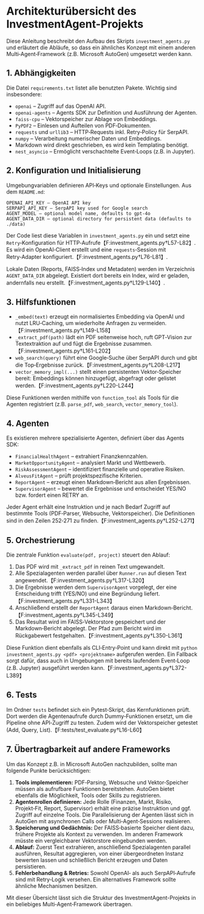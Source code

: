 # Architekturübersicht des InvestmentAgent-Projekts

Diese Anleitung beschreibt den Aufbau des Skripts `investment_agents.py` und erläutert die Abläufe, so dass ein ähnliches Konzept mit einem anderen Multi‑Agent‑Framework (z.B. Microsoft AutoGen) umgesetzt werden kann.

## 1. Abhängigkeiten
Die Datei `requirements.txt` listet alle benutzten Pakete. Wichtig sind insbesondere:

- `openai` – Zugriff auf das OpenAI API.
- `openai-agents` – Agents SDK zur Definition und Ausführung der Agenten.
- `faiss-cpu` – Vektorspeicher zur Ablage von Embeddings.
- `PyPDF2` – Einlesen und Aufteilen von PDF‑Dokumenten.
- `requests` und `urllib3` – HTTP‑Requests inkl. Retry‑Policy für SerpAPI.
- `numpy` – Verarbeitung numerischer Daten und Embeddings.
- Markdown wird direkt geschrieben, es wird kein Templating benötigt.
- `nest_asyncio` – Ermöglicht verschachtelte Event‑Loops (z.B. in Jupyter).

## 2. Konfiguration und Initialisierung
Umgebungvariablen definieren API‑Keys und optionale Einstellungen. Aus dem `README.md`:
```
OPENAI_API_KEY – OpenAI API key
SERPAPI_API_KEY – SerpAPI key used for Google search
AGENT_MODEL – optional model name, defaults to gpt-4o
AGENT_DATA_DIR – optional directory for persistent data (defaults to ./data)
```
Der Code liest diese Variablen in `investment_agents.py` ein und setzt eine `Retry`‑Konfiguration für HTTP‑Aufrufe【F:investment_agents.py†L57-L82】.
Es wird ein OpenAI‑Client erstellt und eine `requests`‑Session mit Retry‑Adapter konfiguriert.【F:investment_agents.py†L76-L81】.

Lokale Daten (Reports, FAISS‑Index und Metadaten) werden im Verzeichnis `AGENT_DATA_DIR` abgelegt. Existiert dort bereits ein Index, wird er geladen, andernfalls neu erstellt.【F:investment_agents.py†L129-L140】.

## 3. Hilfsfunktionen
- `_embed(text)` erzeugt ein normalisiertes Embedding via OpenAI und nutzt LRU‑Caching, um wiederholte Anfragen zu vermeiden.【F:investment_agents.py†L149-L158】
- `_extract_pdf(path)` lädt ein PDF seitenweise hoch, ruft GPT‑Vision zur Textextraktion auf und fügt die Ergebnisse zusammen.【F:investment_agents.py†L161-L202】
- `web_search(query)` führt eine Google‑Suche über SerpAPI durch und gibt die Top‑Ergebnisse zurück.【F:investment_agents.py†L208-L217】
- `vector_memory_impl(...)` stellt einen persistenten Vektor‑Speicher bereit: Embeddings können hinzugefügt, abgefragt oder gelistet werden.【F:investment_agents.py†L220-L244】

Diese Funktionen werden mithilfe von `function_tool` als Tools für die Agenten registriert (z.B. `parse_pdf`, `web_search`, `vector_memory_tool`).

## 4. Agenten
Es existieren mehrere spezialisierte Agenten, definiert über das Agents SDK:

- `FinancialHealthAgent` – extrahiert Finanzkennzahlen.
- `MarketOpportunityAgent` – analysiert Markt und Wettbewerb.
- `RiskAssessmentAgent` – identifiziert finanzielle und operative Risiken.
- `AlveusFitAgent` – prüft projektspezifische Kriterien.
 - `ReportAgent` – erzeugt einen Markdown‑Bericht aus allen Ergebnissen.
- `SupervisorAgent` – bewertet die Ergebnisse und entscheidet YES/NO bzw. fordert einen RETRY an.

Jeder Agent erhält eine Instruktion und je nach Bedarf Zugriff auf bestimmte Tools (PDF‑Parser, Websuche, Vektorspeicher). Die Definitionen sind in den Zeilen 252‑271 zu finden.【F:investment_agents.py†L252-L271】

## 5. Orchestrierung
Die zentrale Funktion `evaluate(pdf, project)` steuert den Ablauf:
1. Das PDF wird mit `_extract_pdf` in reinen Text umgewandelt.
2. Alle Spezialagenten werden parallel über `Runner.run` auf diesen Text angewendet.【F:investment_agents.py†L317-L320】
3. Die Ergebnisse werden dem `SupervisorAgent` vorgelegt, der eine Entscheidung trifft (YES/NO) und eine Begründung liefert.【F:investment_agents.py†L331-L343】
4. Anschließend erstellt der `ReportAgent` daraus einen Markdown‑Bericht.【F:investment_agents.py†L345-L349】
5. Das Resultat wird im FAISS‑Vektorstore gespeichert und der Markdown‑Bericht abgelegt. Der Pfad zum Bericht wird im Rückgabewert festgehalten.【F:investment_agents.py†L350-L361】

Diese Funktion dient ebenfalls als CLI‑Entry‑Point und kann direkt mit `python investment_agents.py <pdf> <projektname>` aufgerufen werden. Ein Fallback sorgt dafür, dass auch in Umgebungen mit bereits laufendem Event‑Loop (z.B. Jupyter) ausgeführt werden kann.【F:investment_agents.py†L372-L389】

## 6. Tests
Im Ordner `tests` befindet sich ein Pytest‑Skript, das Kernfunktionen prüft. Dort werden die Agentenaufrufe durch Dummy‑Funktionen ersetzt, um die Pipeline ohne API‑Zugriff zu testen. Zudem wird der Vektorspeicher getestet (Add, Query, List).【F:tests/test_evaluate.py†L16-L60】

## 7. Übertragbarkeit auf andere Frameworks
Um das Konzept z.B. in Microsoft AutoGen nachzubilden, sollte man folgende Punkte berücksichtigen:

1. **Tools implementieren:** PDF‑Parsing, Websuche und Vektor‑Speicher müssen als aufrufbare Funktionen bereitstehen. AutoGen bietet ebenfalls die Möglichkeit, Tools oder Skills zu registrieren.
2. **Agentenrollen definieren:** Jede Rolle (Finanzen, Markt, Risiko, Projekt‑Fit, Report, Supervisor) erhält eine präzise Instruktion und ggf. Zugriff auf einzelne Tools. Die Parallelisierung der Agenten lässt sich in AutoGen mit asynchronen Calls oder Multi‑Agent‑Sessions realisieren.
3. **Speicherung und Gedächtnis:** Der FAISS‑basierte Speicher dient dazu, frühere Projekte als Kontext zu verwenden. Im anderen Framework müsste ein vergleichbarer Vektorstore eingebunden werden.
4. **Ablauf:** Zuerst Text extrahieren, anschließend Spezialagenten parallel ausführen, Resultat aggregieren, von einer übergeordneten Instanz bewerten lassen und schließlich Bericht erzeugen und Daten persistieren.
5. **Fehlerbehandlung & Retries:** Sowohl OpenAI‑ als auch SerpAPI‑Aufrufe sind mit Retry‑Logik versehen. Ein alternatives Framework sollte ähnliche Mechanismen besitzen.

Mit dieser Übersicht lässt sich die Struktur des InvestmentAgent-Projekts in ein beliebiges Multi‑Agent‑Framework übertragen.
